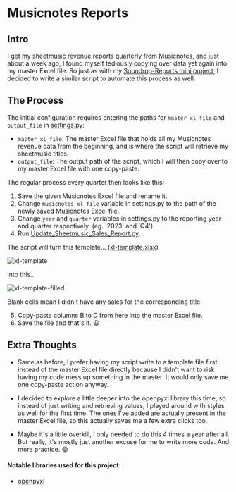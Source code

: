 Musicnotes Reports
==================

Intro
-----
I get my sheetmusic revenue reports quarterly from [Musicnotes](https://www.musicnotes.com/sheet-music/artist/jeremy-ng), and just about a week ago, I found myself tediously copying over data yet again into my master Excel file. So just as with my [Soundrop-Reports mini project](https://github.com/jeremyngcode/Soundrop-Reports), I decided to write a similar script to automate this process as well.

The Process
-----------
The initial configuration requires entering the paths for `master_xl_file` and `output_file` in [settings.py](settings.py):
- `master_xl_file`: The master Excel file that holds all my Musicnotes revenue data from the beginning, and is where the script will retrieve my sheetmusic titles.
- `output_file`: The output path of the script, which I will then copy over to my master Excel file with one copy-paste.

The regular process every quarter then looks like this:
1. Save the given Musicnotes Excel file and rename it.
2. Change `musicnotes_xl_file` variable in settings.py to the path of the newly saved Musicnotes Excel file.
3. Change `year` and `quarter` variables in settings.py to the reporting year and quarter respectively. (eg. '2023' and 'Q4').
4. Run [Update_Sheetmusic_Sales_Report.py](Update_Sheetmusic_Sales_Report.py).

The script will turn this template... ([xl-template.xlsx](xl-template.xlsx))

![xl-template](https://github.com/jeremyngcode/Musicnotes-Reports/assets/156220343/32826afc-b281-4eb2-98fe-6ca98fdb1482)

into this...

![xl-template-filled](https://github.com/jeremyngcode/Musicnotes-Reports/assets/156220343/e158e875-1523-4d1f-b144-e58be4b60f21)

Blank cells mean I didn't have any sales for the corresponding title.

5. Copy-paste columns B to D from here into the master Excel file.
6. Save the file and that's it. 😃

Extra Thoughts
--------------
- Same as before, I prefer having my script write to a template file first instead of the master Excel file directly because I didn't want to risk having my code mess up something in the master. It would only save me one copy-paste action anyway.

- I decided to explore a little deeper into the openpyxl library this time, so instead of just writing and retrieving values, I played around with styles as well for the first time. The ones I've added are actually present in the master Excel file, so this actually saves me a few extra clicks too.

- Maybe it's a little overkill, I only needed to do this 4 times a year after all. But really, it's mostly just another excuse for me to write more code. And more practice. 😁

#### Notable libraries used for this project:
- [openpyxl](https://pypi.org/project/openpyxl/)

